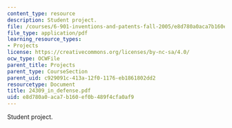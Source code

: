 ```yaml
---
content_type: resource
description: Student project.
file: /courses/6-901-inventions-and-patents-fall-2005/e8d780a0aca7b160ef0b489f4cfa0af9_24309_in_defense.pdf
file_type: application/pdf
learning_resource_types:
- Projects
license: https://creativecommons.org/licenses/by-nc-sa/4.0/
ocw_type: OCWFile
parent_title: Projects
parent_type: CourseSection
parent_uid: c929091c-413a-12f0-1176-eb1861802dd2
resourcetype: Document
title: 24309_in_defense.pdf
uid: e8d780a0-aca7-b160-ef0b-489f4cfa0af9
---
```

Student project.